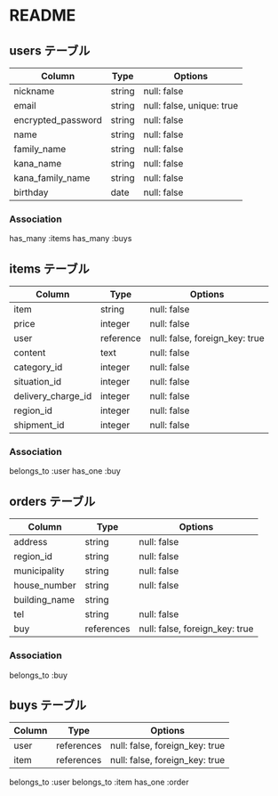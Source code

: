 # README

## users テーブル
| Column             | Type    | Options                   |
| ------------------ | ------- | ------------------------- |
| nickname           | string  | null: false               |
| email              | string  | null: false, unique: true |
| encrypted_password | string  | null: false               |
| name               | string  | null: false               |
| family_name        | string  | null: false               |
| kana_name          | string  | null: false               |
| kana_family_name   | string  | null: false               |
| birthday           | date    | null: false               |

### Association
  has_many :items
  has_many :buys



## items テーブル
| Column             | Type       | Options                        |
| ------------------ | ---------- | ------------------------------ |
| item               | string     | null: false                    |
| price              | integer    | null: false                    |
| user               | reference  | null: false, foreign_key: true |
| content            | text       | null: false                    |
| category_id        | integer    | null: false                    |
| situation_id       | integer    | null: false                    |
| delivery_charge_id | integer    | null: false                    |
| region_id          | integer    | null: false                    |
| shipment_id        | integer    | null: false                    |

### Association
  belongs_to :user
  has_one    :buy


## orders テーブル
| Column        | Type       | Options                        |
| ------------- | ---------- | ------------------------------ |
| address       | string     | null: false                    |
| region_id     | string     | null: false                    | 
| municipality  | string     | null: false                    |
| house_number  | string     | null: false                    |
| building_name | string     |                                |
| tel           | string     | null: false                    |
| buy           | references | null: false, foreign_key: true |


### Association
  belongs_to :buy


## buys テーブル
| Column     | Type       | Options                        |
| ---------- | ---------- | ------------------------------ |
| user       | references | null: false, foreign_key: true |
| item       | references | null: false, foreign_key: true |

belongs_to :user
belongs_to :item
has_one    :order
